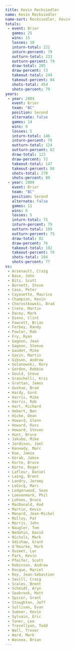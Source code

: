 ```yaml
---
title: Kevin Recksiedler
name: Kevin Recksiedler
name-sort: Recksiedler, Kevin
totals:
 - event: Brier
   games: 25
   wins: 15
   losses: 10
   inturn-total: 221
   inturn-percent: 79
   outturn-total: 233
   outturn-percent: 79
   draw-total: 205
   draw-percent: 73
   takeout-total: 249
   takeout-percent: 84
   shots-total: 454
   shots-percent: 79
years:
 - year: 2004
   event: Brier
   team: "BC"
   position: Second
   alternate: false
   games: 14
   wins: 9
   losses: 5
   inturn-total: 146
   inturn-percent: 79
   outturn-total: 124
   outturn-percent: 82
   draw-total: 123
   draw-percent: 72
   takeout-total: 147
   takeout-percent: 88
   shots-total: 270
   shots-percent: 80
 - year: 2009
   event: Brier
   team: "BC"
   position: Second
   alternate: false
   games: 11
   wins: 6
   losses: 5
   inturn-total: 75
   inturn-percent: 79
   outturn-total: 109
   outturn-percent: 75
   draw-total: 82
   draw-percent: 76
   takeout-total: 102
   takeout-percent: 78
   shots-total: 184
   shots-percent: 77
vs:
 - Arsenault, Craig
 - Base, John
 - Bitz, Scott
 - Burnett, Steve
 - Case, Peter
 - Cayouette, Maurice
 - Champion, Kevin
 - Chorostkowski, Brad
 - Crete, Martin
 - Dacey, Mark
 - Dieno, Clint
 - Fawcett, Brian
 - Ferbey, Randy
 - Fowler, Rob
 - Fry, Ryan
 - Gagnon, Jean
 - Gagnon, Steeve
 - Gaudet, Mike
 - Gavin, Martin
 - Gibson, Andrew
 - Golanowski, Rory
 - Gordon, Robbie
 - Gould, Steve
 - Granchelli, Kris
 - Grattan, James
 - Gushue, Brad
 - Hardy, Gord
 - Harris, Mike
 - Harris, Rob
 - Hart, Richard
 - Hebert, Ben
 - Hicke, Dean
 - Howard, Glenn
 - Howard, Russ
 - Howard, Steven
 - Hunt, Bruce
 - Jakubo, Mike
 - Jordison, Joel
 - Kennedy, Marc
 - Koe, Jamie
 - Korab, Jamie
 - Korte, Bruce
 - Korte, Roger
 - Lafleur, Daniel
 - Laing, Brent
 - Landry, Jeremy
 - LeCocq, Marc
 - Ledgerwood, Sean
 - Loevenmark, Phil
 - Lohnes, Bruce
 - MacDonald, Rod
 - Martin, Kevin
 - Menard, Jean-Michel
 - Molloy, Pat
 - Morris, John
 - Naugler, Tom
 - Nedohin, David
 - Nichols, Mark
 - Odishaw, Grant
 - O'Rourke, Mark
 - Ouimet, Luc
 - Park, Kevin
 - Pfeifer, Scott
 - Robinson, Andrew
 - Rocque, Marcel
 - Roy, Jean-Sebastien
 - Savill, Craig
 - Scales, Brent
 - Schmidt, Aryn
 - Seabrook, Matt
 - Spicer, Grant
 - Stoughton, Jeff
 - Sullivan, Evan
 - Sumner, Kevin
 - Sylvain, Eric
 - Toner, Lee
 - Trevellyan, Todd
 - Wall, Trevor
 - Ward, Mark
 - Wasnea, Brian
---
```

